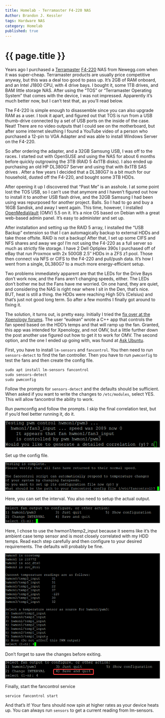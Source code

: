 ```yaml
---
title: Homelab - Terramaster F4-220 NAS
Author: Brandon J. Kessler
tags: Hardware NAS
category: Homelab
published: true
---
```


<h1>{{ page.title }}</h1>

Years ago I purchased a [Terramaster](https://www.terra-master.com/us/) [F4-220](https://www.terra-master.com/us/products/homesoho-nas/f4-220.html) NAS from Newegg.com when it was super-cheap. Terramaster products are usually price competitive anyway, but this was a deal too good to pass up. It’s 2GB of RAM onboard, and an Intel J1800 CPU, with 4 drive bays. I bought it, some 1TB drives, and BAM little storage NAS. After using the “TOS” or “Terramaster Operating System” that comes with the device, I was not impressed. Apparently it’s much better now, but I can’t test that, as you’ll read below.
<!--more-->
The F4-220 is simple enough to disassemble since you can also upgrade RAM as a user. I took it apart, and figured out that TOS is run from a USB thumb-drive connected by a set of USB ports on the inside of the case. Neat! There are no video outputs that I could see on the motherboard, but after some internet sleuthing I found a YouTube video of a person who purchased a 12-pin to VGA Adapter and was able to install Windows Server on the F4-220.

So after ordering the adapter, and a 32GB Samsung USB, I was off to the races. I started out with OpenSUSE and using the NAS for about 6 months before quickly outgrowing the 3TB (RAID 5 4x1TB disks). I also ended up purchasing an old HP DL380G7 Server and using that with 8x1TB SAS drives . After a few years I decided that a DL380G7 is a bit much for our household, dusted off the F4-220, and bought some 3TB HDDs.

After opening it up I discovered that “Past Me” is an asshole. I at some point lost the TOS USB, so I can’t use that anymore and I haven’t figured out how to install it to another USB flash drive, and the 32GB Samsung I had been using was repurposed for another project. Balls. So I had to go and buy a 16GB Sandisk, and away I went again. This time, however, I installed [OpenMediaVault](https://www.openmediavault.org/) (OMV) 5.5 on it. It’s a nice OS based on Debian with a great web-based admin panel. It’s easy to administer and set up.

After installation and setting up the RAID 5 array, I installed the “USB Backup” extension so that I can automagically backup to external HDDs and take those offsite. RAID is not a backup! After that, I set up some CIFS and NFS shares and away we go! I’m not using the F4-220 as a full server so much as strictly file storage. I have 2 Dell Optiplex 390s I purchased off of eBay that run Proxmox with 2x 500GB 2.5″ HDDs in a ZFS z1 pool. Those then connect via NFS or CIFS to the F4-220 and pull/push data. It’s how I went from a single, DL380G7 to a much more energy-efficient setup.

Two problems immediately apparent are that the LEDs for the Drive Bays don’t work now, and the Fans aren’t changing speeds, either. The LEDs don’t bother me but the Fans have me worried. On one hand, they are quiet, and considering the NAS is right near where I sit in the Den, that’s nice. BUT, heat is still a thing. the HDDs were reaching High 50’s (Celsius) and that’s just not good long term. So after a few months I finally got around to fixing it.

The solution, it turns out, is pretty easy. Initially I tried the [fix over at the Xpenology forums](https://xpenology.com/forum/topic/14007-terramaster-f4-220-fan-control/). The user “eudean” wrote a C++ app that controls the fan speed based on the HDD’s temps and that will ramp up the fan. Granted, this app was intended for Xpenology, and not OMV, but a little further down the post another use figured out how to get it to work for OMV. The second option, and the one I ended up going with, was found at [Ask Ubuntu](https://askubuntu.com/questions/22108/how-to-control-fan-speed).

First, you have to install `lm-sensors` and `fancontrol`. You then need to run `sensors-detect` to find the fan controller. Then you have to run `pwmconfig` to test the fans and then create the config file.

```
sudo apt install lm-sensors fancontrol
sudo sensors-detect
sudo pwmconfig
```

Follow the prompts for `sensors-detect` and the defaults should be sufficient. When asked if you want to write the changes to `/etc/modules`, select YES. This will allow fancontrol the ability to work.

Run pwmconfig and follow the prompts. I skip the final correlation test, but if you’d feel better running it, do it.

![](/assets/screenshots/putty_yvE0Wfxjtj.png)

Set up the config file.

![](/assets/screenshots/putty_ix2tl3HxX9.png)

Here, you can set the interval. You also need to setup the actual output.

![](/assets/screenshots/putty_SXx5f9Lar6.png)

Here, I chose to use the hwmon1/temp2\_input because it seems like it’s the ambient case temp sensor and is most closely correlated with my HDD temps. Read each step carefully and then configure to your desired requirements. The defaults will probably be fine.

![](/assets/screenshots/putty_DQYXGODVPK.png)

Don’t forget to save the changes before exiting.

![](/assets/screenshots/putty_LKBe7GjPKF.png)

Finally, start the fancontrol service

```
service fancontrol start
```

And that’s it! Your fans should now spin at higher rates as your device heats up. You can always run `sensors` to get a current reading from lm-sensors.